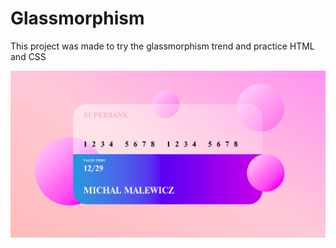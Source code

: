 # Glassmorphism

This project was made to try the glassmorphism trend and practice HTML and CSS

![](img/result.png)